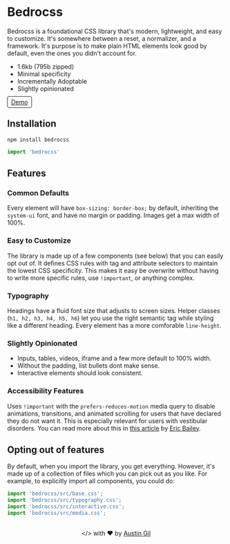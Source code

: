 # Bedrocss

Bedrocss is a foundational CSS library that's modern, lightweight, and easy to customize. It's somewhere between a reset, a normalizer, and a framework. It's purpose is to make plain HTML elements look good by default, even the ones you didn't account for.

- 1.6kb (795b zipped)
- Minimal specificity
- Incrementally Adoptable
- Slightly opinionated

<a href="https://style-check.stegosource.com/?url=https://unpkg.com/bedrocss/bedrocss.min.css" style="border: 1px solid; border-radius: .25rem; padding: .25rem .5rem;">Demo</a>

## Installation

```
npm install bedrocss
```

```js
import 'bedrocss'
```

## Features

### Common Defaults

Every element will have `box-sizing: border-box;` by default, inheriting the `system-ui` font, and have no margin or padding. Images get a max width of 100%.

### Easy to Customize

The library is made up of a few components (see below) that you can easily opt out of. It defines CSS rules with tag and attribute selectors to maintain the lowest CSS specificity. This makes it easy be overwrite without having to write more specific rules, use `!important`, or anything complex.

### Typography

Headings have a fluid font size that adjusts to screen sizes. Helper classes (`h1, h2, h3, h4, h5, h6`) let you use the right semantic tag while styling like a different heading. Every element has a more comforable `line-height`.

### Slightly Opinionated

- Inputs, tables, videos, iframe and a few more default to 100% width.
- Without the padding, list bullets dont make sense.
- Interactive elements should look consistent.

### Accessibility Features

Uses `!important` with the `prefers-reduces-motion` media query to disable animations, transitions, and animated scrolling for users that have declared they do not want it. This is especially relevant for users with vestibular disorders. You can read more about this in <a href="https://css-tricks.com/introduction-reduced-motion-media-query/">this article</a> by <a href="https://twitter.com/ericwbailey">Eric Bailey</a>.

## Opting out of features

By default, when you import the library, you get everything. However, it's made up of a collection of files which you can pick out as you like. For example, to explicitly import all components, you could do:

```js
import 'bedrocss/src/base.css';
import 'bedrocss/src/typography.css';
import 'bedrocss/src/interactive.css';
import 'bedrocss/src/media.css';
```

<p style="margin-top: 30px; text-align: center;">
  <span style="clip: rect(0 0 0 0); clip-path: inset(50%); height: 1px; overflow: hidden; position: absolute; white-space: nowrap; width: 1px;">made</span>
  <span aria-hidden="true">&lt;/&gt;</span>
  with ❤ by
  <a href="https://austingil.com">Austin Gil</a>
</p>
